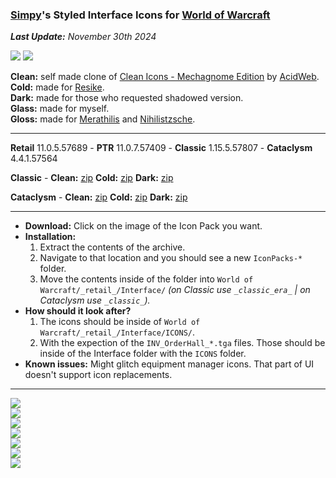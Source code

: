 ### [Simpy](https://github.com/kodewdle)'s Styled Interface Icons for [World of Warcraft](https://worldofwarcraft.com)

_**Last Update:** November 30th 2024_  

[![](https://img.shields.io/badge/Support-❤️-FF96D7?style=flat-square&logo=paypal)](https://paypal.me/koditaylor)
[![](https://img.shields.io/github/downloads/kodewdle/IconPacks/total?style=flat-square&color=1784d1&label=Downloads)](https://github.com/kodewdle/IconPacks/releases)

**Clean:** self made clone of [Clean Icons - Mechagnome Edition](https://github.com/AcidWeb/Clean-Icons-Mechagnome-Edition) by [AcidWeb](https://github.com/AcidWeb).  
**Cold:** made for [Resike](https://github.com/Resike).  
**Dark:** made for those who requested shadowed version.  
**Glass:** made for myself.  
**Gloss:** made for [Merathilis](https://github.com/Merathilis) and [Nihilistzsche](https://github.com/nihilistzsche).  

---

**Retail** 11.0.5.57689 - **PTR** 11.0.7.57409 - **Classic** 1.15.5.57807 - **Cataclysm** 4.4.1.57564

**Classic** - **Clean:** [zip](https://github.com/kodewdle/IconPacks/releases/latest/download/clean-classic.zip) **Cold:** [zip](https://github.com/kodewdle/IconPacks/releases/latest/download/cold-classic.zip) **Dark:** [zip](https://github.com/kodewdle/IconPacks/releases/latest/download/dark-classic.zip)

**Cataclysm** - **Clean:** [zip](https://github.com/kodewdle/IconPacks/releases/latest/download/clean-cata.zip) **Cold:** [zip](https://github.com/kodewdle/IconPacks/releases/latest/download/cold-cata.zip) **Dark:** [zip](https://github.com/kodewdle/IconPacks/releases/latest/download/dark-cata.zip)

---

- **Download:**  Click on the image of the Icon Pack you want.  
- **Installation:**
  1) Extract the contents of the archive.  
  2) Navigate to that location and you should see a new `IconPacks-*` folder.
  3) Move the contents inside of the folder into `World of Warcraft/_retail_/Interface/` *(on Classic use `_classic_era_` | on Cataclysm use `_classic_`).*
- **How should it look after?**
  1) The icons should be inside of `World of Warcraft/_retail_/Interface/ICONS/`.  
  2) With the expection of the `INV_OrderHall_*.tga` files. Those should be inside of the Interface folder with the `ICONS` folder.
- **Known issues:**  Might glitch equipment manager icons. That part of UI doesn't support icon replacements.  

---

[![](https://raw.githubusercontent.com/kodewdle/IconPacks/main/previews/clean.jpg)](https://github.com/kodewdle/IconPacks/releases/latest/download/clean.zip "Click to Download: Clean")  
[![](https://raw.githubusercontent.com/kodewdle/IconPacks/main/previews/cold.jpg)](https://github.com/kodewdle/IconPacks/releases/latest/download/cold.zip "Click to Download: Cold")  
[![](https://raw.githubusercontent.com/kodewdle/IconPacks/main/previews/dark.jpg)](https://github.com/kodewdle/IconPacks/releases/latest/download/dark.zip "Click to Download: Dark")  
[![](https://raw.githubusercontent.com/kodewdle/IconPacks/main/previews/glass.jpg)](https://github.com/kodewdle/IconPacks/releases/latest/download/glass.zip "Click to Download: Glass Version 1")  
[![](https://raw.githubusercontent.com/kodewdle/IconPacks/main/previews/glass_v2.jpg)](https://github.com/kodewdle/IconPacks/releases/latest/download/glass-v2.zip "Click to Download: Glass Version 2")  
[![](https://raw.githubusercontent.com/kodewdle/IconPacks/main/previews/gloss.jpg)](https://github.com/kodewdle/IconPacks/releases/latest/download/gloss.zip "Click to Download: Gloss Version 1")  
[![](https://raw.githubusercontent.com/kodewdle/IconPacks/main/previews/gloss_v2.jpg)](https://github.com/kodewdle/IconPacks/releases/latest/download/gloss-v2.zip "Click to Download: Gloss Version 2")  
